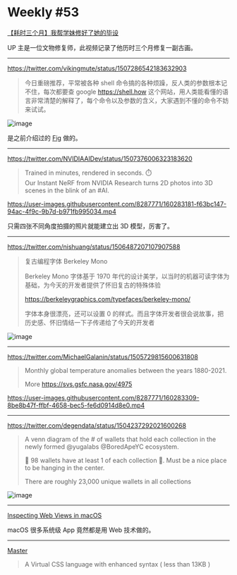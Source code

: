 # Weekly #53

[【耗时三个月】我帮学妹修好了她的毕设](https://www.bilibili.com/video/BV1ha411t7by)

UP 主是一位文物修复师，此视频记录了他历时三个月修复一副古画。

---

https://twitter.com/vikingmute/status/1507286542183632903

> 今日重磅推荐，平常被各种 shell 命令搞的各种烦躁，反人类的参数根本记不住，每次都要查 google https://shell.how 这个网站，用人类能看懂的语言非常清楚的解释了，每个命令以及参数的含义，大家遇到不懂的命令不妨来试试。

![image](https://user-images.githubusercontent.com/8287771/160283041-9a27780d-fe69-40a7-a623-975f64f7df2b.png)

是之前介绍过的 [Fig](https://fig.io/) 做的。

---

https://twitter.com/NVIDIAAIDev/status/1507376006323183620

> Trained in minutes, rendered in seconds. ⏱️  
> Our Instant NeRF from NVIDIA Research turns 2D photos into 3D scenes in the blink of an #AI.

https://user-images.githubusercontent.com/8287771/160283181-f63bc147-94ac-4f9c-9b7d-b971fb995034.mp4

只需四张不同角度拍摄的照片就能建立出 3D 模型，厉害了。

---

https://twitter.com/nishuang/status/1506487207107907588

> 复古编程字体 Berkeley Mono
>
> Berkeley Mono 字体基于 1970 年代的设计美学，以当时的机器可读字体为基础，为今天的开发者提供了怀旧复古的特殊体验
>
> https://berkeleygraphics.com/typefaces/berkeley-mono/
>
> 字体本身很漂亮，还可以设置 0 的样式。而且字体开发者很会说故事，把历史感、怀旧情结一下子传递给了今天的开发者

![image](https://user-images.githubusercontent.com/8287771/160283266-7e8ca143-a04d-432a-a0ee-65c3795ffdf1.png)

---

https://twitter.com/MichaelGalanin/status/1505729815600631808

> Monthly global temperature anomalies between the years 1880-2021.
>
> More https://svs.gsfc.nasa.gov/4975

https://user-images.githubusercontent.com/8287771/160283309-8be8b47f-ffbf-4658-bec5-fe6d0914d8e0.mp4

---

https://twitter.com/degendata/status/1504237292021600268

> A venn diagram of the # of wallets that hold each collection in the newly formed @yugalabs @BoredApeYC ecosystem.
>
> 👀 98 wallets have at least 1 of each collection 🤯. Must be a nice place to be hanging in the center.
>
> There are roughly 23,000 unique wallets in all collections

![image](https://user-images.githubusercontent.com/8287771/160283388-ffee4ec9-a702-44d4-a3b2-acbe5c943505.png)

---

[Inspecting Web Views in macOS](https://blog.jim-nielsen.com/2022/inspecting-web-views-in-macos/)

macOS 很多系统级 App 竟然都是用 Web 技术做的。

---

[Master](https://styles.master.co/)

> A Virtual CSS language with enhanced syntax ( less than 13KB )
